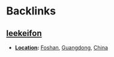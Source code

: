 
# Backlinks
## [leekeifon](<leekeifon.md>)
- **[Location](<Location.md>):** [Foshan](<Foshan.md>), [Guangdong](<Guangdong.md>), [China](<China.md>)


